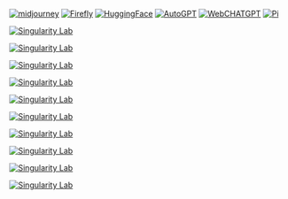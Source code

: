 [![midjourney](https://invidget.switchblade.xyz/midjourney)](https://discord.gg/midjourney)
[![Firefly](https://invidget.switchblade.xyz/YJE3z8bK)](https://discord.gg/YJE3z8bK)
[![HuggingFace](https://invidget.switchblade.xyz/hugging-face-879548962464493619)](https://discord.gg/hugging-face-879548962464493619)
[![AutoGPT](https://invidget.switchblade.xyz/autogpt)](https://discord.gg/autogpt)
[![WebCHATGPT](https://invidget.switchblade.xyz/JKpfRTEZ)](https://discord.gg/JKpfRTEZ)
[![Pi](https://invidget.switchblade.xyz/RUsRK82D)](https://discord.gg/RUsRK82D)

[![Singularity Lab](https://invidget.switchblade.xyz/jc4xtF58Ve)](https://discord.gg/jc4xtF58Ve)

[![Singularity Lab](https://invidget.switchblade.xyz/8MtgXxP5)](https://discord.gg/8MtgXxP5)



[![Singularity Lab](https://invidget.switchblade.xyz/G5dxVH9Kdp)](https://discord.gg/G5dxVH9Kdp)




[![Singularity Lab](https://invidget.switchblade.xyz/PH6pkDD3)](https://discord.gg/PH6pkDD3)

[![Singularity Lab](https://invidget.switchblade.xyz/6A6BDm4a)](https://discord.gg/6A6BDm4a)

[![Singularity Lab](https://invidget.switchblade.xyz/TpzqfSNfc2)](https://discord.gg/TpzqfSNfc2)

[![Singularity Lab](https://invidget.switchblade.xyz/63XZsH2Y)](https://discord.gg/63XZsH2Y)

[![Singularity Lab](https://invidget.switchblade.xyz/8Jq45eBH)](https://discord.gg/8Jq45eBH)

[![Singularity Lab](https://invidget.switchblade.xyz/nxrQzfvX)](https://discord.gg/nxrQzfvX)


[![Singularity Lab](https://invidget.switchblade.xyz/McEyvETc)](https://discord.gg/McEyvETc)


